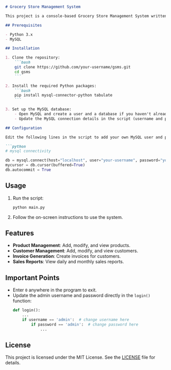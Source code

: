
```markdown
# Grocery Store Management System

This project is a console-based Grocery Store Management System written in Python. It uses MySQL as the database to manage products, customers, and sales. The system supports various functionalities such as adding/modifying products and customers, generating invoices, and viewing sales reports.

## Prerequisites

- Python 3.x
- MySQL

## Installation

1. Clone the repository:
    ```bash
    git clone https://github.com/your-username/gsms.git
    cd gsms
    ```

2. Install the required Python packages:
    ```bash
    pip install mysql-connector-python tabulate
    ```

3. Set up the MySQL database:
    - Open MySQL and create a user and a database if you haven't already.
    - Update the MySQL connection details in the script (username and password).

## Configuration

Edit the following lines in the script to add your own MySQL user and password:

```python
# mysql connectivity

db = mysql.connect(host="localhost", user="your-username", password="your-password")
mycursor = db.cursor(buffered=True)
db.autocommit = True
```

## Usage

1. Run the script:
    ```bash
    python main.py
    ```

2. Follow the on-screen instructions to use the system.

## Features

- **Product Management**: Add, modify, and view products.
- **Customer Management**: Add, modify, and view customers.
- **Invoice Generation**: Create invoices for customers.
- **Sales Reports**: View daily and monthly sales reports.

## Important Points

- Enter `0` anywhere in the program to exit.
- Update the admin username and password directly in the `login()` function:
    ```python
    def login():
        ...
        if username == 'admin':  # change username here
            if password == 'admin':  # change password here
                ...
    ```

## License

This project is licensed under the MIT License. See the [LICENSE](LICENSE) file for details.



